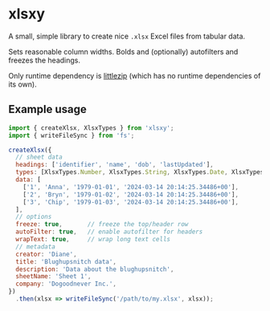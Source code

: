 # xlsxy

A small, simple library to create nice `.xlsx` Excel files from tabular data.

Sets reasonable column widths. Bolds and (optionally) autofilters and freezes the headings.

Only runtime dependency is [littlezip](https://github.com/jawj/littlezip) (which has no runtime dependencies of its own).

## Example usage

```javascript
import { createXlsx, XlsxTypes } from 'xlsxy';
import { writeFileSync } from 'fs';

createXlsx({
  // sheet data
  headings: ['identifier', 'name', 'dob', 'lastUpdated'],
  types: [XlsxTypes.Number, XlsxTypes.String, XlsxTypes.Date, XlsxTypes.DateTime],
  data: [
    ['1', 'Anna', '1979-01-01', '2024-03-14 20:14:25.34486+00'],
    ['2', 'Bryn', '1979-01-02', '2024-03-14 20:14:25.34486+00'],
    ['3', 'Chip', '1979-01-03', '2024-03-14 20:14:25.34486+00'],
  ],
  // options
  freeze: true,       // freeze the top/header row
  autoFilter: true,   // enable autofilter for headers
  wrapText: true,     // wrap long text cells
  // metadata
  creator: 'Diane', 
  title: 'Blughupsnitch data',
  description: 'Data about the blughupsnitch',
  sheetName: 'Sheet 1', 
  company: 'Dogoodnever Inc.',
})
  .then(xlsx => writeFileSync('/path/to/my.xlsx', xlsx));
```

